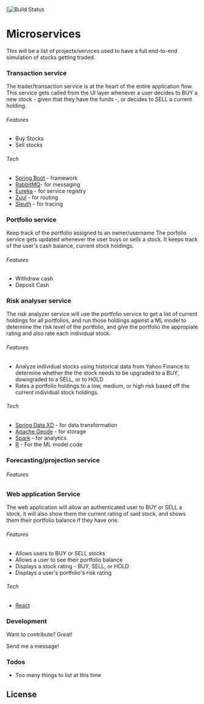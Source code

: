 [![Build Status](https://travis-ci.org/blandonfrank/microservices.svg?branch=master)

# Microservices

This will be a list of projects/services used to have a full end-to-end simulation of stocks getting traded.

### Transaction service
The trader/transaction service is at the heart of the entire application flow. This service gets called from the UI layer whenever a user decides to BUY a new stock - given that they have the funds -, or decides to SELL a current holding.
######   Features
* Buy Stocks
* Sell stocks

###### Tech
*   [Spring Boot](https://spring.io/projects/spring-boot) - framework
*   [RabbitMQ](https://www.rabbitmq.com/)- for messaging
*   [Eureka](https://github.com/Netflix/eureka) - for service registry
*   [Zuul](https://github.com/Netflix/zuul) - for routing
*   [Sleuth](https://cloud.spring.io/spring-cloud-sleuth) - for tracing

### Portfolio service
Keep track of the portfolio assigned to an owner/username
The porfolio service gets updated whenever the user buys or sells a stock. It keeps track of the user's cash balance, current stock holdings.
######   Features
* Withdraw cash
* Deposit Cash
### Risk analyser service
The risk analyzer service will use the portfolio service to get a list of current holdings for all portfolios, and run those holdings against a ML model to determine the risk level of the portfolio,
and give the portfolio the appropiate rating and also rate each individual stock.
######   Features
* Analyze individual stocks using historical data from Yahoo Finance to determine whether the the stock needs to be upgraded to a BUY, downgraded to a SELL, or to HOLD
* Rates a portfolio holdings to a low, medium, or high risk based off the current individual stock holdings.

###### Tech
*  [Spring Data XD](https://projects.spring.io/spring-xd/) - for data transformation
*  [Apache Geode](https://geode.apache.org/) - for storage
*  [Spark](https://spark.apache.org/) - for analytics
*  [R](https://www.r-project.org/) - For the ML model code
### Forecasting/projection service
######   Features
### Web application Service
The web application will allow an authenticated user to BUY or SELL a stock, it will also show them the current rating of said stock, and shows them their portfolio balance if they have one.
######   Features
* Allows users to BUY or SELL stocks
* Allows a user to see their portfolio balance
* Displays a stock rating - BUY, SELL, or HOLD
* Displays a user's portfolio's risk rating

###### Tech
* [React](https://reactjs.org/)
  


### Development

Want to contribute? Great!

Send me a message!

### Todos

 - Too many things to list at this time

License
----
